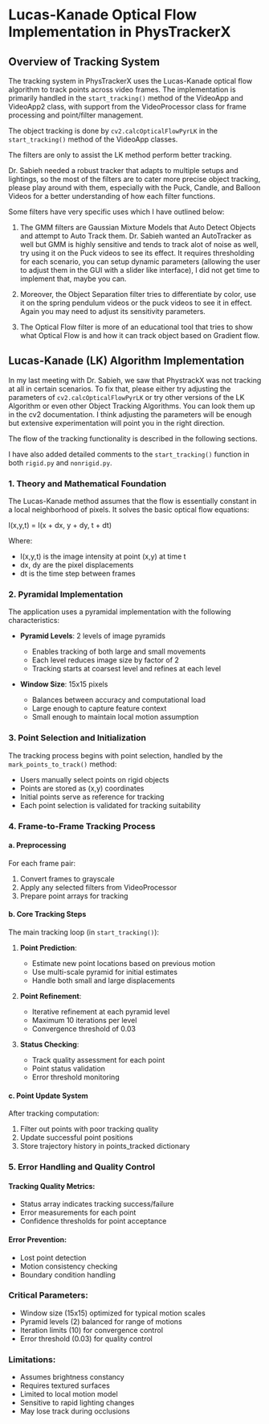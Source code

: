# Lucas-Kanade Optical Flow Implementation in PhysTrackerX

## Overview of Tracking System
The tracking system in PhysTrackerX uses the Lucas-Kanade optical flow algorithm to track points across video frames. The implementation is primarily handled in the `start_tracking()` method of the VideoApp and VideoApp2 class, with support from the VideoProcessor class for frame processing and point/filter management.

The object tracking is done by `cv2.calcOpticalFlowPyrLK` in the `start_tracking()` method of the VideoApp classes.

The filters are only to assist the LK method perform better tracking.

Dr. Sabieh needed a robust tracker that adapts to multiple setups and lightings, so the most of the filters are to cater more precise object tracking, please play around with them, especially with the Puck, Candle, and Balloon Videos for a better understanding of how each filter functions. 

Some filters have very specific uses which I have outlined below:

1. The GMM filters are Gaussian Mixture Models that Auto Detect Objects and attempt to Auto Track them. Dr. Sabieh wanted an AutoTracker as well but GMM is highly sensitive and tends to track alot of noise as well, try using it on the Puck videos to see its effect. It requires thresholding for each scenario, you can setup dynamic parameters (allowing the user to adjust them in the GUI with a slider like interface), I did not get time to implement that, maybe you can.

2. Moreover, the Object Separation filter tries to differentiate by color, use it on the spring pendulum videos or the puck videos to see it in effect. Again you  may need to adjust its sensitivity parameters.

3. The Optical Flow filter is more of an educational tool that tries to show what Optical Flow is and how it can track object based on Gradient flow.


## Lucas-Kanade (LK) Algorithm Implementation

In my last meeting with Dr. Sabieh, we saw that PhystrackX was not tracking at all in certain scenarios. To fix that, please either try adjusting the parameters of `cv2.calcOpticalFlowPyrLK` or try other versions of the LK Algorithm or even other Object Tracking Algorithms. You can look them up in the cv2 documentation. I think adjusting the parameters will be enough but extensive experimentation will point you in the right direction.

The flow of the tracking functionality is described in the following sections.

I have also added detailed comments to the `start_tracking()` function in both `rigid.py` and `nonrigid.py`.

### 1. Theory and Mathematical Foundation
The Lucas-Kanade method assumes that the flow is essentially constant in a local neighborhood of pixels. It solves the basic optical flow equations:

I(x,y,t) = I(x + dx, y + dy, t + dt)

Where:
- I(x,y,t) is the image intensity at point (x,y) at time t
- dx, dy are the pixel displacements
- dt is the time step between frames

### 2. Pyramidal Implementation
The application uses a pyramidal implementation with the following characteristics:

- **Pyramid Levels**: 2 levels of image pyramids
  - Enables tracking of both large and small movements
  - Each level reduces image size by factor of 2
  - Tracking starts at coarsest level and refines at each level

- **Window Size**: 15x15 pixels
  - Balances between accuracy and computational load
  - Large enough to capture feature context
  - Small enough to maintain local motion assumption

### 3. Point Selection and Initialization
The tracking process begins with point selection, handled by the `mark_points_to_track()` method:

- Users manually select points on rigid objects
- Points are stored as (x,y) coordinates
- Initial points serve as reference for tracking
- Each point selection is validated for tracking suitability

### 4. Frame-to-Frame Tracking Process

#### a. Preprocessing
For each frame pair:
1. Convert frames to grayscale
2. Apply any selected filters from VideoProcessor
3. Prepare point arrays for tracking

#### b. Core Tracking Steps
The main tracking loop (in `start_tracking()`):

1. **Point Prediction**:
   - Estimate new point locations based on previous motion
   - Use multi-scale pyramid for initial estimates
   - Handle both small and large displacements

2. **Point Refinement**:
   - Iterative refinement at each pyramid level
   - Maximum 10 iterations per level
   - Convergence threshold of 0.03

3. **Status Checking**:
   - Track quality assessment for each point
   - Point status validation
   - Error threshold monitoring

#### c. Point Update System
After tracking computation:
1. Filter out points with poor tracking quality
2. Update successful point positions
3. Store trajectory history in points_tracked dictionary

### 5. Error Handling and Quality Control

#### Tracking Quality Metrics:
- Status array indicates tracking success/failure
- Error measurements for each point
- Confidence thresholds for point acceptance

#### Error Prevention:
- Lost point detection
- Motion consistency checking
- Boundary condition handling


### Critical Parameters:
- Window size (15x15) optimized for typical motion scales
- Pyramid levels (2) balanced for range of motions
- Iteration limits (10) for convergence control
- Error threshold (0.03) for quality control


### Limitations:
- Assumes brightness constancy
- Requires textured surfaces
- Limited to local motion model
- Sensitive to rapid lighting changes
- May lose track during occlusions
